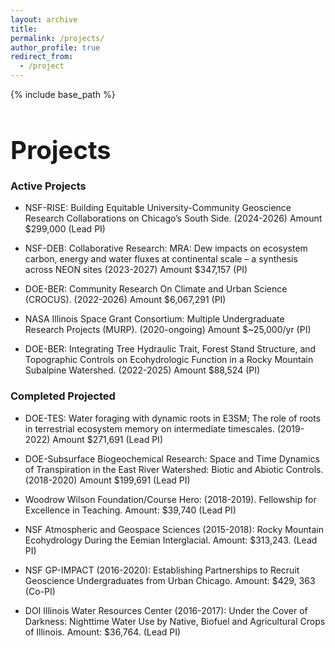 ```yaml
---
layout: archive
title:
permalink: /projects/
author_profile: true
redirect_from:
  - /project
---
```


{% include base_path %}

<h1 style="font-size: 40px; font-weight: bold; margin-bottom: 0.5em;">Projects</h1>

### Active Projects
* NSF-RISE: Building Equitable University-Community Geoscience Research Collaborations on Chicago’s South Side. (2024-2026) Amount $299,000 (Lead PI)
  
* NSF-DEB: Collaborative Research: MRA: Dew impacts on ecosystem carbon, energy and water fluxes at continental scale – a synthesis across NEON sites
(2023-2027) Amount $347,157 (PI)

* DOE-BER: Community Research On Climate and Urban Science (CROCUS). (2022-2026) Amount $6,067,291 (PI)
  
* NASA Illinois Space Grant Consortium: Multiple Undergraduate Research Projects (MURP). (2020-ongoing) Amount $~25,000/yr (PI)
  
* DOE-BER: Integrating Tree Hydraulic Trait, Forest Stand Structure, and Topographic Controls on Ecohydrologic Function in a Rocky Mountain Subalpine Watershed. (2022-2025) Amount $88,524 (PI)
  

### Completed Projected
* DOE-TES: Water foraging with dynamic roots in E3SM; The role of roots in terrestrial ecosystem memory on intermediate timescales. (2019-2022) Amount $271,691 (Lead PI)
  
* DOE-Subsurface Biogeochemical Research: Space and Time Dynamics of Transpiration in the East River Watershed: Biotic and Abiotic Controls. (2018-2020) Amount $199,691 (Lead PI)
  
* Woodrow Wilson Foundation/Course Hero: (2018-2019). Fellowship for Excellence in Teaching.  Amount: $39,740 (Lead PI)
  
* NSF Atmospheric and Geospace Sciences (2015-2018): Rocky Mountain Ecohydrology During the Eemian Interglacial. Amount: $313,243. (Lead PI)
  
* NSF GP-IMPACT (2016-2020): Establishing Partnerships to Recruit Geoscience Undergraduates from Urban Chicago. Amount: $429, 363 (Co-PI)
  
* DOI Illinois Water Resources Center (2016-2017):  Under the Cover of Darkness: Nighttime Water Use by Native, Biofuel and Agricultural Crops of Illinois.  Amount: $36,764. (Lead PI)
